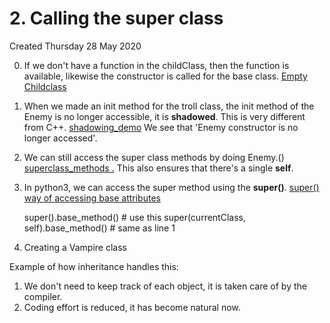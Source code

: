 # 2. Calling the super class
Created Thursday 28 May 2020


0. If we don't have a function in the childClass, then the function is available, likewise the constructor is called for the base class. [Empty Childclass](./inheritance_code/enemy1.py) 
1. When we made an init method for the troll class, the init method of the Enemy is no longer accessible, it is **shadowed**. This is very different from C++. [shadowing_demo](./inheritance_code/enemy2.py) We see that 'Enemy constructor is no longer accessed'. 
2. We can still access the super class methods by doing Enemy.() [superclass_methods .](./inheritance_code/enemy3.py) This also ensures that there's a single **self**.
3. In python3, we can access the super method using the **super()**. [super() way of accessing base attributes](./inheritance_code/enemy_4_super.py) 

	super().base_method()	# use this
	super(currentClass, self).base_method() # same as line 1


4. Creating a Vampire class


Example of how inheritance handles this: 

1. We don't need to keep track of each object, it is taken care of by the compiler.
2. Coding effort is reduced, it has become natural now.


